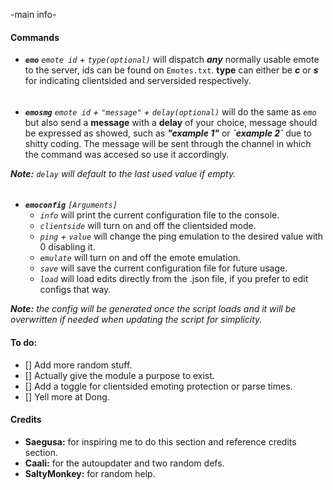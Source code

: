 -main info-

#### Commands

* ***`emo`*** *`emote id`* + *`type(optional)`* will dispatch ***any*** normally usable emote to the server, ids can be found on `Emotes.txt`. **type** can either be ***c*** or ***s*** for indicating clientsided and serversided respectively.
######
* ***`emosmg`*** *`emote id` + `"message"` + `delay(optional)`* will do the same as *`emo`* but also send a **message** with a **delay** of your choice, message should be expressed as showed, such as ***"example 1"*** or ***\`example 2\`*** due to shitty coding. The message will be sent through the channel in which the command was accesed so use it accordingly.

***Note:*** *`delay` will default to the last used value if empty.*
######

* ***`emoconfig`*** *`[Arguments]`*
  - *`info`* will print the current configuration file to the console.
  - *`clientside`* will turn on and off the clientsided mode.
  - *`ping` + `value`* will change the ping emulation to the desired value with 0 disabling it.
  - *`emulate`* will turn on and off the emote emulation.
  - *`save`* will save the current configuration file for future usage.
  - *`load`* will load edits directly from the .json file, if you prefer to edit configs that way.

***Note:*** *the config will be generated once the script loads and it will be overwritten if needed when updating the script for simplicity.*

#### To do:

- [] Add more random stuff.
- [] Actually give the module a purpose to exist.
- [] Add a toggle for clientsided emoting protection or parse times.
- [] Yell more at Dong.

#### Credits

* **Saegusa:** for inspiring me to do this section and reference credits section.
* **Caali:** for the autoupdater and two random defs.
* **SaltyMonkey:** for random help.